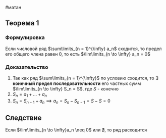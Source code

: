 #матан 
## Теорема 1
### Формулировка
Если числовой ряд $\sum\limits_{n = 1}^{\infty} a_n$ сходится, то предел его общего члена равен 0, то есть $\lim\limits_{n \to \infty} a_n = 0$
### Доказательство
1. Так как ряд $\sum\limits_{n = 1}^{\infty}$ по условию сходится, то $\exists$ **конечный предел последовательности** его частных сумм $\lim\limits_{n \to \infty} S_n = S$, где $S$ - конечно
2. $S_n = a_1 + \dots + a_n$
3. $S_n = S_{n - 1} + a_n \implies a_n = S_n - S_{n - 1} = S - S = 0$
## Следствие
Если $\lim\limits_{n \to \infty}a_n \neq 0$ или $\nexists$, то ряд расходится